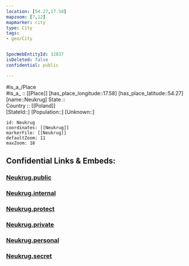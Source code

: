 ```yaml
---
location: [54.27,17.58] 
mapzoom: [7,12] 
mapmarker: city 
type: City
tags:
- geo/City


SpocWebEntityId: 32837
isDeleted: false
confidential: public

---
```

#is_a_/Place  
#is_a_ :: [[Place]] 
[has_place_longitude::17.58] 
[has_place_latitude::54.27] 
[name::Neukrug] 
State ::  
Country :: [[Poland]]  
[StateId::] 
[Population::] 
[Unknown::] 


```leaflet
id: Neukrug
coordinates: [[Neukrug]] 
markerFile: [[Neukrug]] 
defaultZoom: 11 
maxZoom: 18
```


## Confidential Links & Embeds: 

### [Neukrug.public](/_public/\Earth\Continent\Europe\Europe~East\Poland\Provinces~Poland\Pomeranian\CityNeukrug.public.md) 

### [Neukrug.internal](/_internal/\Earth\Continent\Europe\Europe~East\Poland\Provinces~Poland\Pomeranian\CityNeukrug.internal.md) 

### [Neukrug.protect](/_protect/\Earth\Continent\Europe\Europe~East\Poland\Provinces~Poland\Pomeranian\CityNeukrug.protect.md) 

### [Neukrug.private](/_private/\Earth\Continent\Europe\Europe~East\Poland\Provinces~Poland\Pomeranian\CityNeukrug.private.md) 

### [Neukrug.personal](/_personal/\Earth\Continent\Europe\Europe~East\Poland\Provinces~Poland\Pomeranian\CityNeukrug.personal.md) 

### [Neukrug.secret](/_secret/\Earth\Continent\Europe\Europe~East\Poland\Provinces~Poland\Pomeranian\CityNeukrug.secret.md)

